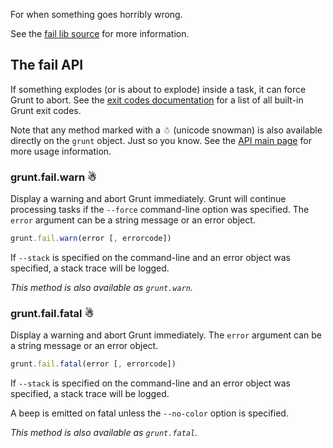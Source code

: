 For when something goes horribly wrong.

See the [fail lib source](https://github.com/gruntjs/grunt/blob/master/lib/grunt/fail.js) for more information.

## The fail API

If something explodes (or is about to explode) inside a task, it can force Grunt to abort. See the [exit codes documentation](Exit-Codes) for a list of all built-in Grunt exit codes.

Note that any method marked with a ☃ (unicode snowman) is also available directly on the `grunt` object. Just so you know. See the [API main page](grunt) for more usage information.

### grunt.fail.warn ☃
Display a warning and abort Grunt immediately. Grunt will continue processing tasks if the `--force` command-line option was specified. The `error` argument can be a string message or an error object.

```js
grunt.fail.warn(error [, errorcode])
```

If `--stack` is specified on the command-line and an error object was specified, a stack trace will be logged.

_This method is also available as `grunt.warn`._

### grunt.fail.fatal ☃
Display a warning and abort Grunt immediately. The `error` argument can be a string message or an error object.

```js
grunt.fail.fatal(error [, errorcode])
```

If `--stack` is specified on the command-line and an error object was specified, a stack trace will be logged.

A beep is emitted on fatal unless the `--no-color` option is specified.

_This method is also available as `grunt.fatal`._
